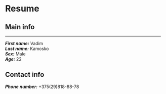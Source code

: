 # Resume
## Main info
***
___First name:___ Vadim  
___Last name:___ Kamosko  
___Sex:___ Male  
___Age:___ 22  

## Contact info
___Phone number:___ +375(29)818-88-78  
